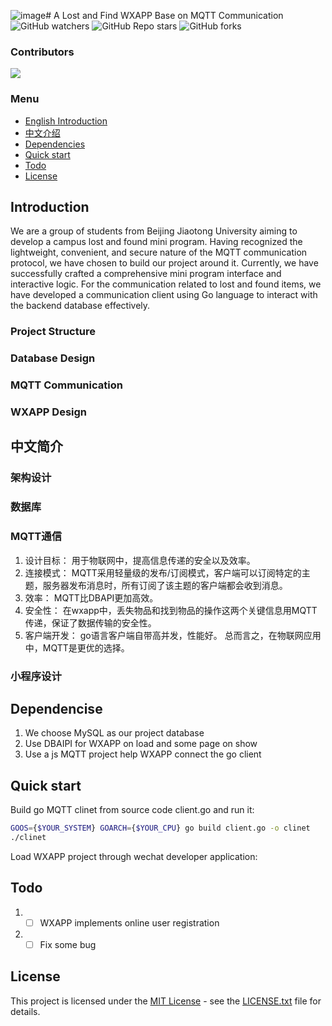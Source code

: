 ![image](https://github.com/JJLi0427/MQTT_LostFind_wxapp/assets/133590809/7a21a1f9-a1ca-4930-97d7-b4a306f5227a)# A Lost and Find WXAPP Base on MQTT Communication 
![GitHub watchers](https://img.shields.io/github/watchers/JJLi0427/MQTT_LostFind_wxapp)
![GitHub Repo stars](https://img.shields.io/github/stars/JJLi0427/MQTT_LostFind_wxapp)
![GitHub forks](https://img.shields.io/github/forks/JJLi0427/MQTT_LostFind_wxapp)

### Contributors
<a href="https://github.com/JJLi0427/MQTT_LostFind_wxapp/graphs/contributors">
  <img src="https://contrib.rocks/image?repo=JJLi0427/MQTT_LostFind_wxapp" />
</a>

### Menu
- [English Introduction](##Introduction)
- [中文介绍](##中文简介)
- [Dependencies](##Dependencise)
- [Quick start](##Quick-start)
- [Todo](##Todo)
- [License](##License)

## Introduction
We are a group of students from Beijing Jiaotong University aiming to develop a campus lost and found mini program. Having recognized the lightweight, convenient, and secure nature of the MQTT communication protocol, we have chosen to build our project around it. Currently, we have successfully crafted a comprehensive mini program interface and interactive logic. For the communication related to lost and found items, we have developed a communication client using Go language to interact with the backend database effectively.

### Project Structure

### Database Design

### MQTT Communication

### WXAPP Design

## 中文简介

### 架构设计

### 数据库

### MQTT通信
1. 设计目标：
   用于物联网中，提高信息传递的安全以及效率。
2. 连接模式：
   MQTT采用轻量级的发布/订阅模式，客户端可以订阅特定的主题，服务器发布消息时，所有订阅了该主题的客户端都会收到消息。
3. 效率：
   MQTT比DBAPI更加高效。
4. 安全性：
   在wxapp中，丢失物品和找到物品的操作这两个关键信息用MQTT传递，保证了数据传输的安全性。
6. 客户端开发：
   go语言客户端自带高并发，性能好。
   总而言之，在物联网应用中，MQTT是更优的选择。
### 小程序设计

## Dependencise
1. We choose MySQL as our project database
2. Use DBAIPI for WXAPP on load and some page on show
3. Use a js MQTT project help WXAPP connect the go client

## Quick start
Build go MQTT clinet from source code client.go and run it:
```bash
GOOS={$YOUR_SYSTEM} GOARCH={$YOUR_CPU} go build client.go -o clinet
./clinet
```
Load WXAPP project through wechat developer application:
## Todo
1. -[ ] WXAPP implements online user registration
2. -[ ] Fix some bug

## License
This project is licensed under the [MIT License](https://opensource.org/license/MIT) - see the [LICENSE.txt](https://github.com/JJLi0427/MQTT_LostFind_wxapp/blob/main/LICENSE.txt) file for details.
